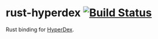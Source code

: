 # rust-hyperdex [![Build Status](https://travis-ci.org/derekchiang/rust-hyperdex.svg?branch=master)](https://travis-ci.org/derekchiang/rust-hyperdex)

Rust binding for [HyperDex](http://hyperdex.org/).
